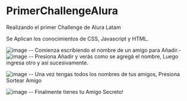 # PrimerChallengeAlura
Realizando el primer Challenge de Alura Latam

Se Aplican los conocimientos de CSS, Javascript y HTML.

![image](https://github.com/user-attachments/assets/bba5aa2a-0abd-4b3e-830b-7daf7ebda452) -- Comienza escribiendo el nombre de un amigo para Añadir.- 
![image](https://github.com/user-attachments/assets/7d600c33-aa4a-46a5-bdab-028c3699f338) -- Presiona Añadir y verás como se agregá el nombre, Luego ingresa otro  y así sucesivamente.

![image](https://github.com/user-attachments/assets/46a98882-bf4b-4461-96c4-5a4bcf2582d7) -- Una vez tengas todos los nombres de tus amigos, Presiona Sortear Amigo

![image](https://github.com/user-attachments/assets/00f32c80-8f94-41f6-871c-960f795a12c4) -- Finalmente tienes tu Amigo Secreto! 



